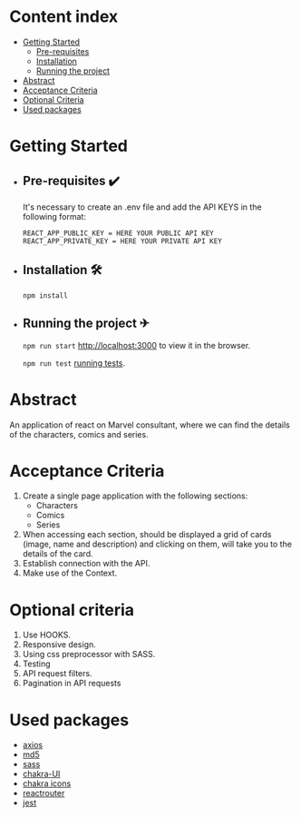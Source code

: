 # Content index

-   [Getting Started](#getting-started)
    -   [Pre-requisites](#pre-requisites-%EF%B8%8F)
    -   [Installation](#installation-)
    -   [Running the project](#running-the-project-)
-   [Abstract](#abstract)
-   [Acceptance Criteria](#acceptance-criteria)
-   [Optional Criteria](#optional-criteria)
-   [Used packages](#used-packages)
<!-- -   [Assumptions](#assumptions) -->
<!-- -   [Components](#components) -->
<!-- -   [End-to-End flow](#end-to-end-flow) -->
<!-- -   [Data structures](#data-structures) -->

# Getting Started
-   ## Pre-requisites ✔️
    It's necessary to create an .env file and add the API KEYS in the following format:
    
    `REACT_APP_PUBLIC_KEY = HERE YOUR PUBLIC API KEY`
    `REACT_APP_PRIVATE_KEY = HERE YOUR PRIVATE API KEY`

-   ## Installation 🛠
    `npm install`

-   ## Running the project ✈

    `npm run start` [http://localhost:3000](http://localhost:3000) to view it in the browser.

    `npm run test` [running tests](https://facebook.github.io/create-react-app/docs/running-tests).

# Abstract

An application of react on Marvel consultant, where we can find the details of the characters, comics and series.

# Acceptance Criteria

1. Create a single page application with the following sections:
    - Characters
    - Comics
    - Series
2.   When accessing each section, should be displayed a grid of cards (image, name and description) and clicking on them, will take you to the details of the card.
3. Establish connection with the API.
4. Make use of the Context.

# Optional criteria

1. Use HOOKS.
2. Responsive design.
3. Using css preprocessor with SASS.
4. Testing
5. API request filters.
6. Pagination in API requests

# Used packages

- [axios](https://axios-http.com/es/)
- [md5](https://www.npmjs.com/package/md5)
- [sass](https://sass-lang.com/)
- [chakra-UI](https://chakra-ui.com/)
- [chakra icons](https://chakra-ui.com/docs/components/icon/usage)
- [reactrouter](https://reactrouter.com/en/main)
- [jest](https://jestjs.io/es-ES/)




<!-- # Assumptions -->

<!-- # Components -->

<!-- # End-to-End flow -->

<!-- # Data structures -->

<!-- ```

``` -->